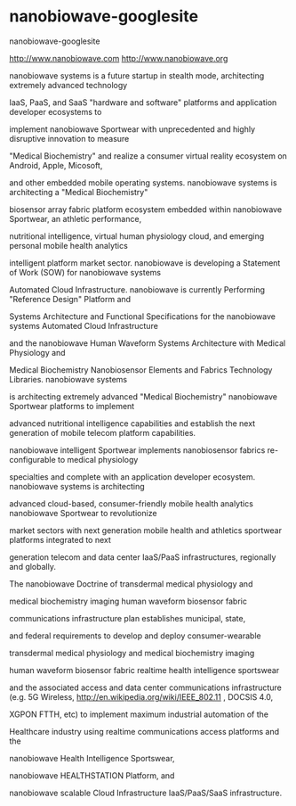 nanobiowave-googlesite
======================

nanobiowave-googlesite

http://www.nanobiowave.com
http://www.nanobiowave.org
  

nanobiowave systems is a future startup in stealth mode, architecting extremely advanced technology 

IaaS, PaaS, and SaaS "hardware and software" platforms and application developer ecosystems to 

implement nanobiowave Sportwear with unprecedented and highly disruptive innovation to measure 

"Medical Biochemistry" and realize a consumer virtual reality ecosystem on Android, Apple, Micosoft, 

and other embedded mobile operating systems. nanobiowave systems is architecting a "Medical Biochemistry" 

biosensor array fabric platform ecosystem embedded within nanobiowave Sportwear, an athletic performance, 

nutritional intelligence, virtual human physiology cloud, and emerging personal mobile health analytics 

intelligent platform market sector. nanobiowave is developing a Statement of Work (SOW) for nanobiowave systems 

Automated Cloud Infrastructure. nanobiowave is currently Performing "Reference Design" Platform and 

Systems Architecture and Functional Specifications for the nanobiowave systems Automated Cloud Infrastructure 

and the nanobiowave Human Waveform Systems Architecture with Medical Physiology and 

Medical Biochemistry Nanobiosensor Elements and Fabrics Technology Libraries. nanobiowave systems

is architecting extremely advanced "Medical Biochemistry" nanobiowave Sportwear platforms to implement 

advanced nutritional intelligence capabilities and establish the next generation of mobile telecom platform capabilities. 

nanobiowave intelligent Sportwear implements nanobiosensor fabrics re-configurable to medical physiology 

specialties and complete with an application developer ecosystem. nanobiowave systems is architecting 

advanced cloud-based, consumer-friendly mobile health analytics nanobiowave Sportwear to revolutionize 

market sectors with next generation mobile health and athletics sportwear platforms integrated to next 

generation telecom and data center IaaS/PaaS infrastructures, regionally and globally.

The nanobiowave Doctrine of transdermal medical physiology and 

medical biochemistry imaging human waveform biosensor fabric 

communications infrastructure plan establishes municipal, state,

and federal requirements to develop and deploy consumer-wearable 

transdermal medical physiology and medical biochemistry imaging 

human waveform biosensor fabric realtime health intelligence sportswear 

and the associated access and data center communications infrastructure 
(e.g. 5G Wireless, http://en.wikipedia.org/wiki/IEEE_802.11 , DOCSIS 4.0, 

XGPON FTTH, etc) to implement maximum industrial automation of the 

Healthcare industry using realtime communications access platforms and the

nanobiowave Health Intelligence Sportswear, 

nanobiowave HEALTHSTATION Platform, and 

nanobiowave scalable Cloud Infrastructure IaaS/PaaS/SaaS infrastructure. 


 

